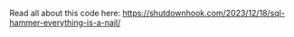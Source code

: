 Read all about this code here:
https://shutdownhook.com/2023/12/18/sql-hammer-everything-is-a-nail/

